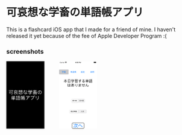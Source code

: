 # 可哀想な学畜の単語帳アプリ
This is a flashcard iOS app that I made for a friend of mine. I haven't released it yet because of the fee of Apple Developer Program :(
### screenshots
<img src="/assets/ss1.png" width="20%" height="20%">&nbsp;&nbsp;&nbsp;&nbsp;&nbsp;&nbsp;&nbsp;&nbsp;&nbsp;&nbsp;<img src="/assets/ss2.png" width="20%" height="20%">
